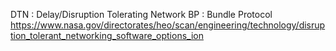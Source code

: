 DTN : Delay/Disruption Tolerating Network 
BP : Bundle Protocol 
https://www.nasa.gov/directorates/heo/scan/engineering/technology/disruption_tolerant_networking_software_options_ion